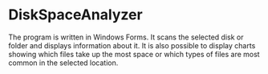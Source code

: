 # DiskSpaceAnalyzer

The program is written in Windows Forms. It scans the selected disk or folder and displays information about it. It is also possible to display charts showing which files take up the most space or which types of files are most common in the selected location.
